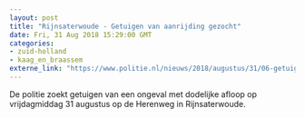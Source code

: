 ```yaml
---
layout: post
title: "Rijnsaterwoude - Getuigen van aanrijding gezocht"
date: Fri, 31 Aug 2018 15:29:00 GMT
categories: 
- zuid-holland 
- kaag_en_braassem 
externe_link: "https://www.politie.nl/nieuws/2018/augustus/31/06-getuigen-van-aanrijding-gezocht.html"
---
```


De politie zoekt getuigen van een ongeval met dodelijke afloop op vrijdagmiddag 31 augustus op de Herenweg in Rijnsaterwoude.
